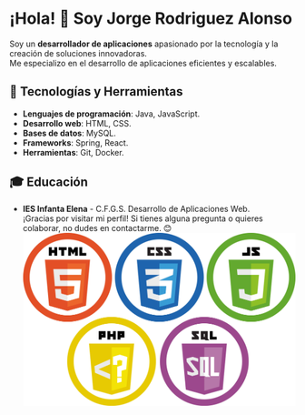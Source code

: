 # ¡Hola! 👋 Soy Jorge Rodriguez Alonso

Soy un **desarrollador de aplicaciones** apasionado por la tecnología y la creación de soluciones innovadoras.<br>
Me especializo en el desarrollo de aplicaciones eficientes y escalables.<br>
## 🔧 Tecnologías y Herramientas

- **Lenguajes de programación**: Java, JavaScript.
- **Desarrollo web**: HTML, CSS.
- **Bases de datos**: MySQL.
- **Frameworks**: Spring, React.
- **Herramientas**: Git, Docker.
## 🎓 Educación

 - **IES Infanta Elena** - C.F.G.S. Desarrollo de Aplicaciones Web.<br>
¡Gracias por visitar mi perfil! Si tienes alguna pregunta o quieres colaborar, no dudes en contactarme. 😊
![fotoAplicacionesWeb](fotoAplicacionesWeb.png)

<!--
**Jorgerdzz/Jorgerdzz** is a ✨ _special_ ✨ repository because its `README.md` (this file) appears on your GitHub profile.

Here are some ideas to get you started:

- 🔭 I’m currently working on ...
- 🌱 I’m currently learning ...
- 👯 I’m looking to collaborate on ...
- 🤔 I’m looking for help with ...
- 💬 Ask me about ...
- 📫 How to reach me: ...
- 😄 Pronouns: ...
- ⚡ Fun fact: ...
-->
